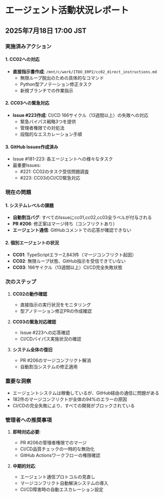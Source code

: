 # エージェント活動状況レポート
## 2025年7月18日 17:00 JST

### 実施済みアクション

#### 1. CC02への対応
- **直接指示書作成**: `/mnt/c/work/ITDO_ERP2/cc02_direct_instructions.md`
  - 無限ループ脱出のための具体的なコマンド
  - Python型アノテーション修正タスク
  - 新規ブランチでの作業指示

#### 2. CC03への緊急対応
- **Issue #223作成**: CI/CD 166サイクル（13週間以上）の失敗への対応
  - 緊急バイパス戦略3つを提供
  - 管理者権限での対処法
  - 段階的なエスカレーション手順

#### 3. GitHub Issues作成済み
- Issue #181-223: 各エージェントへの様々なタスク
- 最重要Issues:
  - #221: CC02のタスク受信問題調査
  - #223: CC03のCI/CD緊急対応

### 現在の問題

#### 1. システムレベルの課題
- **自動割当バグ**: すべてのIssueにcc01,cc02,cc03全ラベルが付与される
- **PR #206**: 修正案はマージ待ち（コンフリクトあり）
- **エージェント通信**: GitHubコメントでの応答が確認できない

#### 2. 個別エージェントの状況
- **CC01**: TypeScriptエラー2,843件（マージコンフリクト起因）
- **CC02**: 無限ループ状態、GitHub指示を受信できていない
- **CC03**: 166サイクル（13週間以上）CI/CD完全失敗状態

### 次のステップ

1. **CC02の動作確認**
   - 直接指示の実行状況をモニタリング
   - 型アノテーション修正PRの作成確認

2. **CC03の緊急対応確認**
   - Issue #223への応答確認
   - CI/CDバイパス実施状況の確認

3. **システム全体の復旧**
   - PR #206のマージコンフリクト解消
   - 自動割当システムの修正適用

### 重要な洞察

- エージェントシステムは稼働しているが、GitHub経由の通信に問題がある
- 182件のマージコンフリクトが全体の94%のエラーの原因
- CI/CDの完全失敗により、すべての開発がブロックされている

### 管理者への推奨事項

1. **即時対応必要**:
   - PR #206の管理者権限でのマージ
   - CI/CD品質チェックの一時的な無効化
   - GitHub Actionsワークフローの権限確認

2. **中期的対応**:
   - エージェント通信プロトコルの見直し
   - マージコンフリクト自動解決システムの導入
   - CI/CD障害時の自動エスカレーション設定